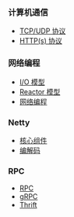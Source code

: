 ### 计算机通信

- [TCP/UDP 协议]()
- [HTTP(s) 协议]()

### 网络编程

- [I/O 模型](doc/io.md)
- [Reactor 模型](doc/reactor.md)
- [网络编程](doc/socket.md)

### Netty

- [核心组件](doc/component.md)
- [编解码](doc/codec.md)

### RPC
- [RPC](doc/rpc.md)
- [gRPC](doc/grpc.md)
- [Thrift](doc/thrift.md)
